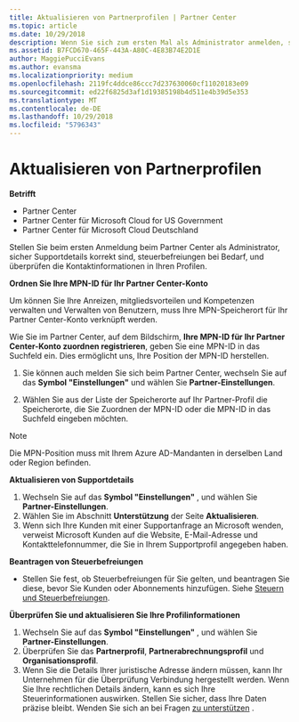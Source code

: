 ```yaml
---
title: Aktualisieren von Partnerprofilen | Partner Center
ms.topic: article
ms.date: 10/29/2018
description: Wenn Sie sich zum ersten Mal als Administrator anmelden, sollten Sie überprüfen, ob die Supportdetails korrekt sind, Steuerbefreiungen beantragen, wenn zutreffend, und die Kontaktinformationen in Ihren Profilen überprüfen.
ms.assetid: B7FCD670-465F-443A-A80C-4E83B74E2D1E
author: MaggiePucciEvans
ms.author: evansma
ms.localizationpriority: medium
ms.openlocfilehash: 2119fc4ddce86ccc7d237630060cf11020183e09
ms.sourcegitcommit: ed22f6825d3af1d19385198b4d511e4b39d5e353
ms.translationtype: MT
ms.contentlocale: de-DE
ms.lasthandoff: 10/29/2018
ms.locfileid: "5796343"
---
```

# <a name="update-your-partner-profile"></a>Aktualisieren von Partnerprofilen

**Betrifft**

-  Partner Center
-  Partner Center für Microsoft Cloud for US Government
-  Partner Center für Microsoft Cloud Deutschland

Stellen Sie beim ersten Anmeldung beim Partner Center als Administrator, sicher Supportdetails korrekt sind, steuerbefreiungen bei Bedarf, und überprüfen die Kontaktinformationen in Ihren Profilen.


**Ordnen Sie Ihre MPN-ID für Ihr Partner Center-Konto**

Um können Sie Ihre Anreizen, mitgliedsvorteilen und Kompetenzen verwalten und Verwalten von Benutzern, muss Ihre MPN-Speicherort für Ihr Partner Center-Konto verknüpft werden.

Wie Sie im Partner Center, auf dem Bildschirm, **Ihre MPN-ID für Ihr Partner Center-Konto zuordnen registrieren**, geben Sie eine MPN-ID in das Suchfeld ein. Dies ermöglicht uns, Ihre Position der MPN-ID herstellen.

1. Sie können auch melden Sie sich beim Partner Center, wechseln Sie auf das **Symbol "Einstellungen"** und wählen Sie **Partner-Einstellungen**.

2. Wählen Sie aus der Liste der Speicherorte auf Ihr Partner-Profil die Speicherorte, die Sie Zuordnen der MPN-ID oder die MPN-ID in das Suchfeld eingeben möchten.

>[!Note]
>Die MPN-Position muss mit Ihrem Azure AD-Mandanten in derselben Land oder Region befinden. 


**Aktualisieren von Supportdetails** 

1.  Wechseln Sie auf das **Symbol "Einstellungen"** , und wählen Sie **Partner-Einstellungen**.
2.  Wählen Sie im Abschnitt **Unterstützung** der Seite **Aktualisieren**.
3.  Wenn sich Ihre Kunden mit einer Supportanfrage an Microsoft wenden, verweist Microsoft Kunden auf die Website, E-Mail-Adresse und Kontakttelefonnummer, die Sie in Ihrem Supportprofil angegeben haben.

**Beantragen von Steuerbefreiungen**

-   Stellen Sie fest, ob Steuerbefreiungen für Sie gelten, und beantragen Sie diese, bevor Sie Kunden oder Abonnements hinzufügen. Siehe [Steuern und Steuerbefreiungen](tax-and-tax-exemptions.md).

**Überprüfen Sie und aktualisieren Sie Ihre Profilinformationen**

1.  Wechseln Sie auf das **Symbol "Einstellungen"** , und wählen Sie **Partner-Einstellungen**. 
2.  Überprüfen Sie das **Partnerprofil**, **Partnerabrechnungsprofil** und **Organisationsprofil**.
3.  Wenn Sie die Details Ihrer juristische Adresse ändern müssen, kann Ihr Unternehmen für die Überprüfung Verbindung hergestellt werden. Wenn Sie Ihre rechtlichen Details ändern, kann es sich Ihre Steuerinformationen auswirken. Stellen Sie sicher, dass Ihre Daten präzise bleibt. Wenden Sie sich an bei Fragen [zu unterstützen](https://partner.microsoft.com/support/contact-support) .

 

 



